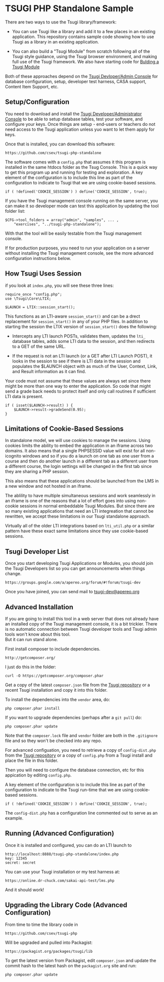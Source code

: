 
TSUGI PHP Standalone Sample
===========================

There are two ways to use the Tsugi library/framework:

* You can use Tsugi like a library and add it to a few places in 
an existing application.  This repository contains 
sample code showing how to use Tsugi as a library in an 
existing application.

* You can also build a "Tsugi Module" from scratch following all of the
Tsugi style guidance, using the Tsugi browser environment, and
making full use of the Tsugi framework.
We also have starting code for
[Bulding a Tsugi Module](https://github.com/csev/tsugi-php-module)

Both of these approaches depend on the
[Tsugi Devloper/Admin Console](https://github.com/csev/tsugi)
for database configuration, setup, developer test harness,
CASA support, Content Item Support, etc.

Setup/Configuration
-------------------

You need to download and install the 
[Tsugi Developer/Administrator Console](https://github.com/csev/tsugi)
to be able to setup database tables, test your software, and configure 
your keys.   Once things are setup - end-users or teachers do not need 
access to the Tsugi application unless yuo want to let them apply for 
keys.

Once that is installed, you can download this software:

    https://github.com/csev/tsugi-php-standalone

The software comes with a `config.php` that assumes it this program is
installed in the same htdocs folder as the Tsug Console.  This is a 
quick way to get this program up and running for testing and exploration.
A key element of the configuration is to include this line as part
of the configuration to indicate to Tsugi that we are using
cookie-based sessions.

    if ( !defined('COOKIE_SESSION') ) define('COOKIE_SESSION', true);

If you have the Tsugi management console running on the same server,
you can make it so developer mode can test this application by updating
the tool folder list:

    $CFG->tool_folders = array("admin", "samples", ... ,
        "exercises", "../tsugi-php-standalone");

With that the tool will be easily testable from the Tsugi management
console.

If for production purposes, you need to run your application on a server
without installing the Tsugi management console, see the more advanced
configuration instructions below.

How Tsugi Uses Session
----------------------

if you look at `index.php`, you will see these three lines:

    require_once "config.php";
    use \Tsugi\Core\LTIX;

    $LAUNCH = LTIX::session_start();

This functions as an LTI-aware `session_start()` and can be a drect replacement
for `session_start()` in any of your PHP files.  In addition to starting the 
session the LTIX version of `session_start()` does the following:

* Intercepts any LTI launch POSTs, validates them, updates the `lti_` database tables,
adds some LTI data to the session, and then redirects to a GET of the same URL.

* If the request is not an LTI launch (or a GET after LTI Launch POST), it looks in 
the session to see if there is LTI data in the session and populates the $LAUNCH object 
with as much of the User, Context, Link, and Result information as it can find.

Your code must not assume that these values are always set since there might be
more than one way to enter the application.  So code that might send a grade back 
needs to protect itself and only call routines if sufficient LTI data is present.

    if ( isset($LAUNCH->result) ) {
        $LAUNCH->result->gradeSend(0.95);
    }

Limitations of Cookie-Based Sessions
------------------------------------

In standalone model, we will use cookies to manage the sessions.   Using cookies
limits the ability to embed the application in an iframe across two domains.
It also means that a single PHPSESSID value will exist for all non-icognito
windows and so if you do a launch on one tab as one user from a course
and then do another launch in a different tab as a different user from a different
course, the login settings will be changed in the first tab since they are 
sharing a PHP session.

This also means that these applications should be launched from the LMS in 
a new window and not hosted in an iframe.

The ablility to have multiple simultaneous sessions and work seamlessly in an 
iframe is one of the reasons that a lot of effort goes into using non-cookie
sessions in normal embeddable Tsugi Modules.  But since there are so many
existing applications that need an LTI integreation that cannot be rewritten,
we accept these limitations in our Tsugi standalone approach.

Virtually all of the older LTI integrations based on `lti_util.php` or a similar
pattern have these exact same limitations since they use cookie-based sessions.

Tsugi Developer List
--------------------

Once you start developing Tsugi Applications or Modules, you should join the Tsugi
Developers list so you can get announcements when things change.

    https://groups.google.com/a/apereo.org/forum/#!forum/tsugi-dev

Once you have joined, you can send mail to tsugi-dev@apereo.org

Advanced Installation
---------------------

If you are going to install this tool in a web server that does not
already have an installed copy of the Tsugi management console,
it is a bit trickier.  There is no automatic connection between Tsugi developer 
tools and Tsugi admin tools won't know about this tool.   
But it can run stand alone.

First install composer to include dependencies.

    http://getcomposer.org/

I just do this in the folder:

    curl -O https://getcomposer.org/composer.phar

Get a copy of the latest `composer.json` file from the 
[Tsugi repository](https://github.com/csev/tsugi)
or a recent Tsugi installation and copy it into this folder.

To install the dependencies into the `vendor` area, do:

    php composer.phar install

If you want to upgrade dependencies (perhaps after a `git pull`) do:

    php composer.phar update

Note that the `composer.lock` file and `vendor` folder are 
both in the `.gitignore` file and so they won't be checked into
any repo.

For advanced configuation, you need to retrieve a copy of 
`config-dist.php` from the 
[Tsugi repository](https://github.com/csev/tsugi)
or a copy of `config.php`
from a Tsugi install and place the file in this folder.

Then you will need to configure the database connection, etc for this
appication by editing `config.php`.  

A key element of the configuration is to include this line as part
of the configuration to indicate to the Tsugi run-time that we 
are using cookie-based sessions.

    if ( !defined('COOKIE_SESSION') ) define('COOKIE_SESSION', true);

The `config-dist.php` has a configuration line commented out to 
serve as an example.

Running (Advanced Configuration)
--------------------------------

Once it is installed and configured, you can do an LTI launch to

    http://localhost:8888/tsugi-php-standalone/index.php
    key: 12345
    secret: secret

You can use your Tsugi installation or my test harness at:

    https://online.dr-chuck.com/sakai-api-test/lms.php

And it should work!

Upgrading the Library Code (Advanced Configuration)
---------------------------------------------------

From time to time the library code in

    https://github.com/csev/tsugi-php

Will be upgraded and pulled into Packagist:

    https://packagist.org/packages/tsugi/lib

To get the latest version from Packagist, edit `composer.json` and
update the commit hash to the latest hash on the `packagist.org` site
and run:

    php composer.phar update


